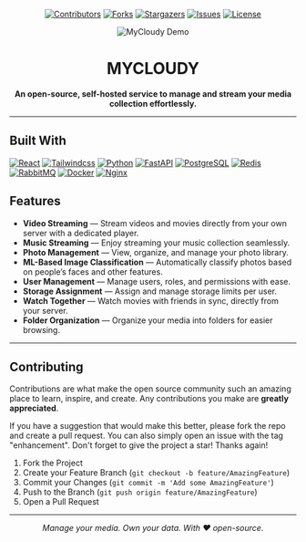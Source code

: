 <p align="center">
  <a href="https://github.com/Noel6161131110/mycloudy/graphs/contributors"><img src="https://img.shields.io/github/contributors/Noel6161131110/mycloudy.svg?style=for-the-badge" alt="Contributors"></a>
  <a href="https://github.com/Noel6161131110/mycloudy/network/members"><img src="https://img.shields.io/github/forks/Noel6161131110/mycloudy.svg?style=for-the-badge" alt="Forks"></a>
  <a href="https://github.com/Noel6161131110/mycloudy/stargazers"><img src="https://img.shields.io/github/stars/Noel6161131110/mycloudy.svg?style=for-the-badge" alt="Stargazers"></a>
  <a href="https://github.com/Noel6161131110/mycloudy/issues"><img src="https://img.shields.io/github/issues/Noel6161131110/mycloudy.svg?style=for-the-badge" alt="Issues"></a>
  <a href="https://github.com/Noel6161131110/mycloudy/blob/main/LICENSE"><img src="https://img.shields.io/github/license/Noel6161131110/mycloudy.svg?style=for-the-badge" alt="License"></a>
</p>


<p align="center">
  <img 
    src="https://raw.githubusercontent.com/Noel6161131110/mycloudy/main/assets/mycloudy_banner_animation.gif" 
    alt="MyCloudy Demo" 
    style="max-width: 100%; height: auto;" 
  />
</p>

<h1 align="center">MYCLOUDY</h1>

<p align="center">
  <strong>An open-source, self-hosted service to manage and stream your media collection effortlessly.</strong>
</p>

---

## Built With

[![React][React.js]][React-url] [![Tailwindcss][Tailwindcss-logo]][Tailwindcss-url] [![Python][Python-logo]][Python-url] [![FastAPI][FastAPI-logo]][FastAPI-url] [![PostgreSQL][PostgreSQL-logo]][PostgreSQL-url] [![Redis][Redis-logo]][Redis-url] [![RabbitMQ][RabbitMQ-logo]][RabbitMQ-url] [![Docker][Docker-logo]][Docker-url] [![Nginx][Nginx-logo]][Nginx-url]

## Features

- **Video Streaming** — Stream videos and movies directly from your own server with a dedicated player.
- **Music Streaming** — Enjoy streaming your music collection seamlessly.
- **Photo Management** — View, organize, and manage your photo library.
- **ML-Based Image Classification** — Automatically classify photos based on people’s faces and other features.
- **User Management** — Manage users, roles, and permissions with ease.
- **Storage Assignment** — Assign and manage storage limits per user.
- **Watch Together** — Watch movies with friends in sync, directly from your server.
- **Folder Organization** — Organize your media into folders for easier browsing.
---

<!-- CONTRIBUTING -->
## Contributing

Contributions are what make the open source community such an amazing place to learn, inspire, and create. Any contributions you make are **greatly appreciated**.

If you have a suggestion that would make this better, please fork the repo and create a pull request. You can also simply open an issue with the tag "enhancement".
Don't forget to give the project a star! Thanks again!

1. Fork the Project
2. Create your Feature Branch (`git checkout -b feature/AmazingFeature`)
3. Commit your Changes (`git commit -m 'Add some AmazingFeature'`)
4. Push to the Branch (`git push origin feature/AmazingFeature`)
5. Open a Pull Request

---

<p align="center"><em>Manage your media. Own your data. With ❤️ open-source.</em></p>



[contributors-shield]: https://img.shields.io/github/contributors/Noel6161131110/mycloudy.svg?style=for-the-badge
[contributors-url]: https://github.com/Noel6161131110/mycloudy/graphs/contributors
[forks-shield]: https://img.shields.io/github/forks/Noel6161131110/mycloudy.svg?style=for-the-badge
[forks-url]: https://github.com/Noel6161131110/mycloudy/network/members
[stars-shield]: https://img.shields.io/github/stars/Noel6161131110/mycloudy.svg?style=for-the-badge
[stars-url]: https://github.com/Noel6161131110/mycloudy/stargazers
[issues-shield]: https://img.shields.io/github/issues/Noel6161131110/mycloudy.svg?style=for-the-badge
[issues-url]: https://github.com/Noel6161131110/mycloudy/issues
[license-shield]: https://img.shields.io/github/license/Noel6161131110/mycloudy.svg?style=for-the-badge
[license-url]: https://github.com/Noel6161131110/mycloudy/blob/master/LICENSE.txt

[FastAPI-logo]: https://img.shields.io/badge/FastAPI-005571?style=for-the-badge&logo=fastapi
[FastAPI-url]: https://fastapi.tiangolo.com/
[React.js]: https://img.shields.io/badge/React-20232A?style=for-the-badge&logo=react&logoColor=61DAFB
[React-url]: https://reactjs.org/
[PostgreSQL-logo]: https://img.shields.io/badge/postgresql-4169e1?style=for-the-badge&logo=postgresql&logoColor=white
[PostgreSQL-url]: https://www.postgresql.org/
[Redis-logo]: https://img.shields.io/badge/Redis-DC382D?style=for-the-badge&logo=redis&logoColor=white
[Redis-url]: https://redis.io/
[RabbitMQ-logo]: https://img.shields.io/badge/-rabbitmq-%23FF6600?style=for-the-badge&logo=rabbitmq&logoColor=white
[RabbitMQ-url]: https://www.rabbitmq.com/
[Docker-logo]: https://img.shields.io/badge/docker-257bd6?style=for-the-badge&logo=docker&logoColor=white
[Docker-url]: https://www.docker.com/
[Nginx-logo]: https://img.shields.io/badge/Nginx-009639?logo=nginx&logoColor=white&style=for-the-badge
[Nginx-url]: https://nginx.org/
[Tailwindcss-logo]: https://img.shields.io/badge/Tailwind_CSS-grey?style=for-the-badge&logo=tailwind-css&logoColor=38B2AC
[Tailwindcss-url]: https://tailwindcss.com/
[Python-logo]: https://img.shields.io/badge/python-3670A0?style=for-the-badge&logo=python&logoColor=ffdd54
[Python-url]: https://www.python.org/
